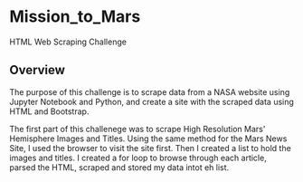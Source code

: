 # Mission_to_Mars

HTML Web Scraping Challenge 

## Overview
The purpose of this challenge is to scrape data from a NASA website using Jupyter Notebook and Python, and create a site with the scraped data using HTML and Bootstrap.

The first part of this challenege was to scrape High Resolution Mars' Hemisphere Images and Titles. Using the same method for the Mars News Site, I used the browser to visit the site first. Then I created a list to hold the images and titles. I created a for loop to browse through each article, parsed the HTML, scraped and stored my data intot eh list. 
